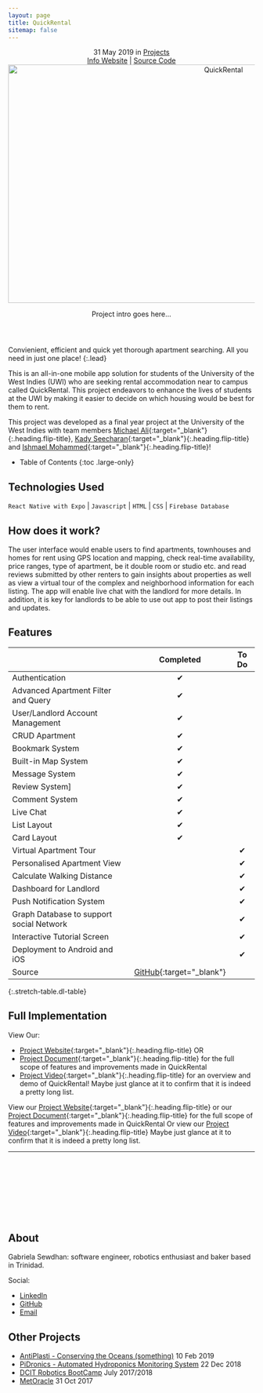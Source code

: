 ```yaml
---
layout: page
title: QuickRental
sitemap: false
---
```

<!-- <a class="external" href="https://hydejack.com/" property="sameAs">Website</a> -->
<!-- <p class="note" title="Attention">A custom label.</p> -->
<div markdown="0">
  <header>
    <!-- <h1 class="post-title flip-project-title"> QuickRental</h1> -->
    <div class ="row_project">
      <div class="column_project_l">
        <div class="post-date"> 
          <time datetime="2020-05-31T00:00:00+00:00">31 May 2019</time> in <a href="/portfolio/projects_test/" class="flip-title">Projects</a>
        </div>
      </div>
      <div class="column_project_l2">
        <a href="https://quick-rental-project-website.herokuapp.com/index.html" target="_blank" class="external heading flip-title">Info Website</a> |
        <a href="https://github.com/quickrentalteam" target="_blank" class="external heading flip-title">Source Code</a>
      </div>
    </div>
    <div class="lead aspect-ratio sixteen-nine flip-project-img"> 
      <img src="/portfolio/images/projects/quickrental/apartmentapp2.png" alt="QuickRental" width="864" height="486" loading="lazy">
    </div>
    <p class="note-sm" title="QuickRental"> Project intro goes here...</p>
  </header>
</div>


Convienient, efficient and quick yet thorough apartment searching. All you need in just one place!
{:.lead}

This is an all-in-one mobile app solution for students of the University of the West Indies (UWI) who are seeking rental accommodation near to campus called QuickRental. This project endeavors to enhance the lives of students at the UWI by making it easier to decide on which housing would be best for them to rent.

This project was developed as a final year project at the University of the West Indies with team members [Michael Ali](https://www.linkedin.com/in/michael-ali-79531932/){:target="_blank"}{:.heading.flip-title}, [Kady Seecharan](https://www.linkedin.com/in/kady-seecharan-a7a03a1a0/){:target="_blank"}{:.heading.flip-title} and [Ishmael Mohammed](https://www.linkedin.com/in/ishmael-mohammed-00567918a/){:target="_blank"}{:.heading.flip-title}!

- Table of Contents
{:toc .large-only}

<!-- ## About

About Project goes here ....
Ever since the introduction of Dark Mode, link styles have been a bit of an issue. Specifically, finding an accent color that worked on both light and dark backgrounds was the problem. With Hydejack 9, the [link style](#linking-in-style) has been revamped so that legibility is no longer tied to the choice of accent_color, giving you much more freedom in creating a unique design flavor for your site. -->

## Technologies Used
`React Native with Expo` | `Javascript` | `HTML` | `CSS` | `Firebase Database`
<!-- {:.faded} -->

## How does it work?
The user interface would enable users to find apartments, townhouses and homes for rent using GPS location and mapping, check real-time availability, price ranges, type of apartment, be it double room or studio etc. and read reviews submitted by other renters to gain insights about properties as well as view a virtual tour of the complex and neighborhood information for each listing. The app will enable live chat with the landlord for more details. In addition, it is key for landlords to be able to use out app to post their listings and updates.

## Features

|                                         | Completed | To Do   |
|:----------------------------------------|:---------:|:-------:|
| Authentication                          | &#x2714;  |         |
| Advanced Apartment Filter and Query     | &#x2714;  |         |
| User/Landlord Account Management        | &#x2714;  |         |
| CRUD Apartment                          | &#x2714;  |         |
| Bookmark System                         | &#x2714;  |         |
| Built-in Map System                     | &#x2714;  |         |
| Message System                          | &#x2714;  |         |
| Review System]                          | &#x2714;  |         |
| Comment System                          | &#x2714;  |         |
| Live Chat                               | &#x2714;  |         |
| List Layout                             | &#x2714;  |         |
| Card Layout                             | &#x2714;  |         |
| Virtual Apartment Tour                  |           | &#x2714;|
| Personalised Apartment View             |           | &#x2714;|
| Calculate Walking Distance              |           | &#x2714;|
| Dashboard for Landlord                  |           | &#x2714;|
| Push Notification System                |           | &#x2714;|
| Graph Database to support social Network|           | &#x2714;|
| Interactive Tutorial Screen             |           | &#x2714;|
| Deployment to Android and iOS           |           | &#x2714;|
| Source                                  | [GitHub](https://github.com/quickrentalteam){:target="_blank"} 
{:.stretch-table.dl-table}
 

## Full Implementation

View Our:
- [Project Website](https://quick-rental-project-website.herokuapp.com/final-report.html){:target="_blank"}{:.heading.flip-title} OR
- [Project Document](https://docs.google.com/document/d/1x6pquztfBMKPRq7Z2c1AhgS2I1rwo8vd65kQ-VqxPWY/edit?usp=sharing){:target="_blank"}{:.heading.flip-title} for the full scope of features and improvements made in QuickRental 
- [Project Video](https://youtu.be/WOppO_66oSE){:target="_blank"}{:.heading.flip-title} for an overview and demo of QuickRental!
Maybe just glance at it to confirm that it is indeed a pretty long list.

View our [Project Website](https://quick-rental-project-website.herokuapp.com/final-report.html){:target="_blank"}{:.heading.flip-title} or our [Project Document](https://docs.google.com/document/d/1x6pquztfBMKPRq7Z2c1AhgS2I1rwo8vd65kQ-VqxPWY/edit?usp=sharing){:target="_blank"}{:.heading.flip-title} for the full scope of features and improvements made in QuickRental 
Or view our [Project Video](https://youtu.be/WOppO_66oSE){:target="_blank"}{:.heading.flip-title}
Maybe just glance at it to confirm that it is indeed a pretty long list.


<div markdown="0">
  <hr class="dingbat related">
  <aside class="about related mt4 mb4" role="complementary">
    <div class="author mt4"> 
      <img src="/portfolio/images/gabieicon_128.png" srcset="/portfolio/images/gabieicon_128.png 1x,/portfolio/images/gabieicon_256.png 2x" alt="<Gabriela> <Sewdhan>" class="avatar" width="120" height="120" loading="lazy" style="opacity: 0;">
      <h2 class="page-title hr-bottom"> About</h2>
      <p>Gabriela Sewdhan: software engineer, robotics enthusiast and baker based in Trinidad.</p>
      <div class="sidebar-social"> <span class="sr-only">Social:</span>
        <ul>
          <li> 
            <a href="https://www.linkedin.com/in/gabriela-sewdhan-3ba495120" target="_blank" title="LinkedIn" class="no-mark-external"> <span class="icon-linkedin2"></span> <span class="sr-only">LinkedIn</span> </a>
          </li>
          <li> 
            <a href="https://github.com/GabrielaSewdhan" target="_blank" title="GitHub" class="no-mark-external"> <span class="icon-github"></span> <span class="sr-only">GitHub</span> </a>
          </li>
          <li> 
            <a href="mailto:gabiems13@gmail.com" target="_blank" title="Email" class="no-mark-external"> <span class="icon-mail"></span> <span class="sr-only">Email</span> </a>
          </li>
        </ul>
      </div>
    </div>
  </aside>
  <aside class="related mb4" role="complementary">
    <h2 class="hr-bottom">Other Projects</h2>
    <ul class="related-posts">
      <li class="h4">
        <a href="/portfolio/projectlist/AntiPlasti/" class="flip-title"><span>AntiPlasti - Conserving the Oceans (something)</span></a> <time class="faded fine" datetime="2020-07-03T00:00:00+00:00">10 Feb 2019</time>
      </li>
      <li class="h4"> 
        <a href="/portfolio/projectlist/PiDronics/" class="flip-title"><span>PiDronics - Automated Hydroponics Monitoring System</span></a> <time class="faded fine" datetime="2018-06-01T00:00:00+00:00">22 Dec 2018</time>
      </li>
      <li class="h4"> 
        <a href="/portfolio/projectlist/dcitCamp-2017-2018/" class="flip-title"><span>DCIT Robotics BootCamp</span></a> <time class="faded fine" datetime="2017-11-23T00:00:00+00:00">July 2017/2018</time>
      </li>
      <li class="h4"> 
        <a href="/portfolio/projectlist/MetOracle/" class="flip-title"><span>MetOracle</span></a> <time class="faded fine" datetime="2017-11-23T00:00:00+00:00">31 Oct 2017</time>
      </li>
    </ul>
  </aside>
</div>

